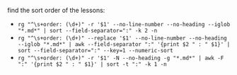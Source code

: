 find the sort order of the lessons:
* `rg "^\s+order: (\d+)" -r '$1' --no-line-number --no-heading --iglob "*.md*" | sort --field-separator=":" -k 2 -n`
* `rg "^\s+order: (\d+)" --replace '$1' --no-line-number --no-heading --iglob "*.md*" | awk --field-separator ":" '{print $2 " : " $1}' | sort --field-separator=":" --key=1 --numeric-sort`
* `rg "^\s+order: (\d+)" -r '$1' -N --no-heading -g "*.md*" | awk -F ":" '{print $2 " : " $1}' | sort -t ":" -k 1 -n`
